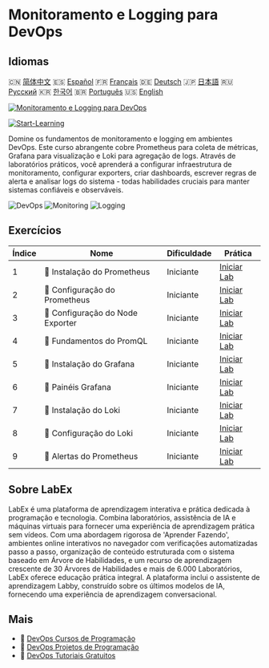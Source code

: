 # Monitoramento e Logging para DevOps

## Idiomas

🇨🇳 [简体中文](README_zh.md) 🇪🇸 [Español](README_es.md) 🇫🇷 [Français](README_fr.md) 🇩🇪 [Deutsch](README_de.md) 🇯🇵 [日本語](README_ja.md) 🇷🇺 [Русский](README_ru.md) 🇰🇷 [한국어](README_ko.md) 🇧🇷 [Português](README_pt.md) 🇺🇸 [English](README.md) 

[![Monitoramento e Logging para DevOps](https://cover-creator.labex.io/monitoring-and-logging-for-devops.png?lang=pt)](https://labex.io/pt/courses/monitoring-and-logging-for-devops)

[![Start-Learning](https://img.shields.io/badge/Start-Learning-whitesmoke?style=for-the-badge)](https://labex.io/pt/courses/monitoring-and-logging-for-devops)

Domine os fundamentos de monitoramento e logging em ambientes DevOps. Este curso abrangente cobre Prometheus para coleta de métricas, Grafana para visualização e Loki para agregação de logs. Através de laboratórios práticos, você aprenderá a configurar infraestrutura de monitoramento, configurar exporters, criar dashboards, escrever regras de alerta e analisar logs do sistema - todas habilidades cruciais para manter sistemas confiáveis e observáveis.

![DevOps](https://img.shields.io/badge/DevOps-whitesmoke?style=for-the-badge&logo=devops)
![Monitoring](https://img.shields.io/badge/Monitoring-whitesmoke?style=for-the-badge&logo=monitoring)
![Logging](https://img.shields.io/badge/Logging-whitesmoke?style=for-the-badge&logo=logging)


## Exercícios

|   Índice | Nome                              | Dificuldade   | Prática                                                                                                        |
|----------|-----------------------------------|---------------|----------------------------------------------------------------------------------------------------------------|
|        1 | 📖  Instalação do Prometheus      | Iniciante     | <a target='_blank' href='https://labex.io/pt/tutorials/docker-prometheus-installation-601811'>Iniciar Lab</a>  |
|        2 | 📖  Configuração do Prometheus    | Iniciante     | <a target='_blank' href='https://labex.io/pt/tutorials/docker-prometheus-configuration-601818'>Iniciar Lab</a> |
|        3 | 📖  Configuração do Node Exporter | Iniciante     | <a target='_blank' href='https://labex.io/pt/tutorials/docker-node-exporter-setup-601825'>Iniciar Lab</a>      |
|        4 | 📖  Fundamentos do PromQL         | Iniciante     | <a target='_blank' href='https://labex.io/pt/tutorials/docker-promql-basics-601827'>Iniciar Lab</a>            |
|        5 | 📖  Instalação do Grafana         | Iniciante     | <a target='_blank' href='https://labex.io/pt/tutorials/docker-grafana-installation-601822'>Iniciar Lab</a>     |
|        6 | 📖  Painéis Grafana               | Iniciante     | <a target='_blank' href='https://labex.io/pt/tutorials/docker-grafana-dashboards-601821'>Iniciar Lab</a>       |
|        7 | 📖  Instalação do Loki            | Iniciante     | <a target='_blank' href='https://labex.io/pt/tutorials/docker-loki-installation-601824'>Iniciar Lab</a>        |
|        8 | 📖  Configuração do Loki          | Iniciante     | <a target='_blank' href='https://labex.io/pt/tutorials/docker-loki-configuration-601823'>Iniciar Lab</a>       |
|        9 | 📖  Alertas do Prometheus         | Iniciante     | <a target='_blank' href='https://labex.io/pt/tutorials/docker-prometheus-alerts-601826'>Iniciar Lab</a>        |

## Sobre LabEx

LabEx é uma plataforma de aprendizagem interativa e prática dedicada à programação e tecnologia. Combina laboratórios, assistência de IA e máquinas virtuais para fornecer uma experiência de aprendizagem prática sem vídeos. Com uma abordagem rigorosa de 'Aprender Fazendo', ambientes online interativos no navegador com verificações automatizadas passo a passo, organização de conteúdo estruturada com o sistema baseado em Árvore de Habilidades, e um recurso de aprendizagem crescente de 30 Árvores de Habilidades e mais de 6.000 Laboratórios, LabEx oferece educação prática integral. A plataforma inclui o assistente de aprendizagem Labby, construído sobre os últimos modelos de IA, fornecendo uma experiência de aprendizagem conversacional.

## Mais

- 🔗 [DevOps Cursos de Programação](https://github.com/labex-labs/awesome-programming-courses)
- 🔗 [DevOps Projetos de Programação](https://github.com/labex-labs/awesome-programming-projects)
- 🔗 [DevOps Tutoriais Gratuitos](https://github.com/labex-labs/devops-free-tutorials)

